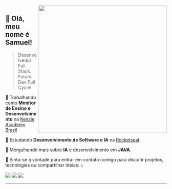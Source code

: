 <img src="https://raw.githubusercontent.com/MicaelliMedeiros/micaellimedeiros/master/image/computer-illustration.png" min-width="400px" max-width="400px" width="400px" align="right">

## 💜 Olá, meu nome é <strong>Samuel!</strong>

> Desenvolvedor Full Stack. Futuro Dev Full Cycle!

💼 Trabalhando como **Monitor de Ensino e Desenvolvimento** na <a href="https://indico.kenzie.com.br/CwS2" target="_blank">Kenzie Academy Brasil</a>

🔭 Estudando **Desenvolvimento de Software e IA** na <a href="https://www.rocketseat.com.br/" target="_blank">Rocketseat</a>.

🌱 Mergulhando mais sobre **IA** e desenvolvimento em **JAVA**.


<p align="left">
    💬 Sinta-se à vontade para entrar em contato comigo para discutir projetos, tecnologias ou compartilhar ideias: ⤵️
</p>


<p align="left">
  <a href="mailto:devs.sam@outlook.com" alt="email">
  <img src="https://img.shields.io/badge/-Gmail-FF0000?style=flat-square&labelColor=FF0000&logo=gmail&logoColor=white&link=devs.sam@outlook.com" /></a>

  <a href="https://www.linkedin.com/in/sammvieira/" alt="LinkedIn">
  <img src="https://img.shields.io/badge/-Linkedin-0e76a8?style=flat-square&logo=Linkedin&logoColor=white&link=https://www.linkedin.com/in/sammvieira/" /></a>

  <a href="https://api.whatsapp.com/send?phone=+55+21+981115239&text=Ol%C3%A1%2C%20venho%20por%20meio%20do%20seu%20portf%C3%B3lio%20na%20internet%2C%20gostaria%20de%20conhecer%20melhor%20seus%20servi%C3%A7os`" alt="WhatsApp">
  <img src="https://img.shields.io/badge/-WhatsApp-25d366?style=flat-square&labelColor=25d366&logo=whatsapp&logoColor=white&link=API-DO-SEU-WHATSAPP"/></a>
  
</p>

---








<!--

## Best technologies
<small>Melhores tecnologias</small>
</br>
<div style="display: flex, gap: 35px">
    <img src="https://cdn.jsdelivr.net/gh/devicons/devicon/icons/javascript/javascript-original.svg" width="60"/>
    <img src="https://cdn.jsdelivr.net/gh/devicons/devicon/icons/react/react-original-wordmark.svg" width="60"/>
    <img src="https://cdn.jsdelivr.net/gh/devicons/devicon/icons/typescript/typescript-original.svg" width="60"/>
</div>
</br>

## My stats
<small>Minhas estatísticas</small>
</br>
<div style="display: flex;">
    <img src="https://github-readme-stats.vercel.app/api/top-langs/?username=samsks&show_icons=true&layout=donut-vertical&theme=transparent&langs_count=10" alt="Top Langs">
    <img src="https://github-readme-stats.vercel.app/api?username=samsks&theme=transparent&show_icons=true&count_private=true&include_all_commits=true&rank_icon=github" alt="GitHub">
</div>
</br>

## Developing with the following technologies:
<small>Desenvolvendo com as seguintes tecnologias:</small>
</br>
<div style="display: flex; flex-wrap: wrap; justify-content: flex-start; gap: 30px">
    <img src="https://cdn.jsdelivr.net/gh/devicons/devicon/icons/html5/html5-original.svg" alt="html5" align="center" width="45"/>
    <img src="https://cdn.jsdelivr.net/gh/devicons/devicon/icons/css3/css3-original.svg" alt="css3" align="center" width="45"/>
    <img src="https://cdn.jsdelivr.net/gh/devicons/devicon/icons/javascript/javascript-original.svg" alt="javascript" align="center" width="45"/>
    <img src="https://cdn.jsdelivr.net/gh/devicons/devicon/icons/react/react-original-wordmark.svg" alt="react" align="center" width="45"/>
    <img src="https://cdn.jsdelivr.net/gh/devicons/devicon/icons/typescript/typescript-original.svg" alt="typescrypt" align="center" width="45"/>
    <img src="https://cdn.jsdelivr.net/gh/devicons/devicon/icons/nodejs/nodejs-original.svg" alt="nodejs" align="center" width="45"/>
    <img src="https://cdn.jsdelivr.net/gh/devicons/devicon/icons/postgresql/postgresql-original.svg" alt="postgresql" align="center" width="45"/>
    <img src="https://cdn.jsdelivr.net/gh/devicons/devicon/icons/express/express-original.svg" alt="express" align="center" width="45"/>
    <img src="https://cdn.jsdelivr.net/gh/devicons/devicon/icons/python/python-original.svg" alt="python" align="center" width="45"/>         
</div>
</br>

## Experience with the following tools:
<small>Experiência com as seguintes ferramentas:</small>
</br>
<div style="display: flex; flex-wrap: wrap; justify-content: flex-start; gap: 30px">
    <img src="https://cdn.jsdelivr.net/gh/devicons/devicon/icons/eslint/eslint-original-wordmark.svg" align="center" width="45"/>
    <img src="https://cdn.jsdelivr.net/gh/devicons/devicon/icons/figma/figma-original.svg" align="center" width="45"/>
    <img src="https://cdn.jsdelivr.net/gh/devicons/devicon/icons/git/git-original.svg" align="center" width="45"/>
    <img src="https://cdn.jsdelivr.net/gh/devicons/devicon/icons/github/github-original.svg" align="center" width="45"/>
    <img src="https://cdn.jsdelivr.net/gh/devicons/devicon/icons/jira/jira-original-wordmark.svg" align="center" width="45"/>
    <img src="https://cdn.jsdelivr.net/gh/devicons/devicon/icons/slack/slack-original.svg" align="center" width="45"/>
    <img src="https://cdn.jsdelivr.net/gh/devicons/devicon/icons/trello/trello-plain.svg" align="center" width="45"/>
    <img src="https://cdn.jsdelivr.net/gh/devicons/devicon/icons/vscode/vscode-original.svg" align="center" width="45"/>
    <img src="https://cdn.jsdelivr.net/gh/devicons/devicon/icons/webpack/webpack-original.svg" align="center" width="45"/>
    <img src="https://cdn.jsdelivr.net/gh/devicons/devicon/icons/yarn/yarn-original.svg" align="center" width="45"/>
</div>
</br>

<!--     
    
    <img alt="node.js" align="center" src="https://img.shields.io/badge/Node.js-43853D?style=for-the-badge&logo=node.js&logoColor=white">
    <img alt="styled-components" align="center" src="https://img.shields.io/badge/styled--components-DB7093?style=for-the-badge&logo=styled-components&logoColor=white">
    <img alt="react-router" align="center" src="https://img.shields.io/badge/React_Router-CA4245?style=for-the-badge&logo=react-router&logoColor=white">
    <img alt="jwt" align="center" src="https://img.shields.io/badge/json%20web%20tokens-323330?style=for-the-badge&logo=json-web-tokens&logoColor=pink">
    <img alt="vercel" align="center" src="https://img.shields.io/badge/Vercel-000000?style=for-the-badge&logo=vercel&logoColor=white">
    <img alt="figma" align="center" src="https://img.shields.io/badge/Figma-F24E1E?style=for-the-badge&logo=figma&logoColor=white">
    <img alt="eslink" align="center" src="https://img.shields.io/badge/eslint-3A33D1?style=for-the-badge&logo=eslint&logoColor=white">
    <img alt="prettier" align="center" src="https://img.shields.io/badge/prettier-1A2C34?style=for-the-badge&logo=prettier&logoColor=F7BA3E">
    <img alt="jira" align="center" src="https://img.shields.io/badge/Jira-0052CC?style=for-the-badge&logo=Jira&logoColor=white">
    <img alt="trello" align="center" src="https://img.shields.io/badge/Trello-0052CC?style=for-the-badge&logo=trello&logoColor=white"> -->


<!-- ## Learning:

<div style="display: flex; flex-wrap: wrap; justify-content: flex-start; gap: 10px">
    <img alt="tailwind_css" align="center" src="https://img.shields.io/badge/Tailwind_CSS-38B2AC?style=for-the-badge&logo=tailwind-css&logoColor=white">
    <img alt="react_native" align="center" src="https://img.shields.io/badge/React_Native-20232A?style=for-the-badge&logo=react&logoColor=61DAFB">
    <img alt="sass" align="center" src="https://img.shields.io/badge/Sass-CC6699?style=for-the-badge&logo=sass&logoColor=white">
    <img alt="bootstrap" align="center" src="https://img.shields.io/badge/Bootstrap-563D7C?style=for-the-badge&logo=bootstrap&logoColor=white">
    <img alt="postgress" align="center" src="https://img.shields.io/badge/PostgreSQL-316192?style=for-the-badge&logo=postgresql&logoColor=white">
    <img alt="redux" align="center" src="https://img.shields.io/badge/Redux-593D88?style=for-the-badge&logo=redux&logoColor=white">
    <img alt="heroku" align="center" src="https://img.shields.io/badge/Heroku-430098?style=for-the-badge&logo=heroku&logoColor=white">
</div> -->


<!-- [![Linkedin](https://img.shields.io/badge/LinkedIn-0077B5?style=for-the-badge&logo=linkedin&logoColor=white/)](https://www.linkedin.com/in/sammvieira)
 -->
